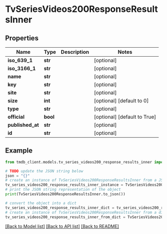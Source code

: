 # TvSeriesVideos200ResponseResultsInner


## Properties

Name | Type | Description | Notes
------------ | ------------- | ------------- | -------------
**iso_639_1** | **str** |  | [optional] 
**iso_3166_1** | **str** |  | [optional] 
**name** | **str** |  | [optional] 
**key** | **str** |  | [optional] 
**site** | **str** |  | [optional] 
**size** | **int** |  | [optional] [default to 0]
**type** | **str** |  | [optional] 
**official** | **bool** |  | [optional] [default to True]
**published_at** | **str** |  | [optional] 
**id** | **str** |  | [optional] 

## Example

```python
from tmdb_client.models.tv_series_videos200_response_results_inner import TvSeriesVideos200ResponseResultsInner

# TODO update the JSON string below
json = "{}"
# create an instance of TvSeriesVideos200ResponseResultsInner from a JSON string
tv_series_videos200_response_results_inner_instance = TvSeriesVideos200ResponseResultsInner.from_json(json)
# print the JSON string representation of the object
print(TvSeriesVideos200ResponseResultsInner.to_json())

# convert the object into a dict
tv_series_videos200_response_results_inner_dict = tv_series_videos200_response_results_inner_instance.to_dict()
# create an instance of TvSeriesVideos200ResponseResultsInner from a dict
tv_series_videos200_response_results_inner_from_dict = TvSeriesVideos200ResponseResultsInner.from_dict(tv_series_videos200_response_results_inner_dict)
```
[[Back to Model list]](../README.md#documentation-for-models) [[Back to API list]](../README.md#documentation-for-api-endpoints) [[Back to README]](../README.md)


